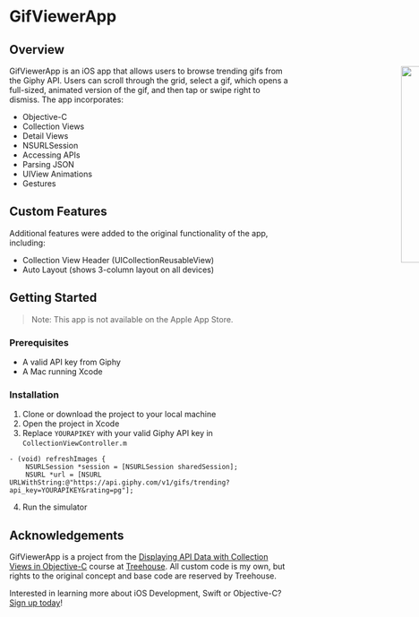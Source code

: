 # GifViewerApp

## Overview

<div style="width: 1000px; height 600px;"><img src="screencap.gif" width="30%" height="30%" align="right"></div>

GifViewerApp is an iOS app that allows users to browse trending gifs from the Giphy API. Users can scroll through the grid, select a gif, which opens a full-sized, animated version of the gif, and then tap or swipe right to dismiss. The app incorporates:

- Objective-C
- Collection Views
- Detail Views
- NSURLSession
- Accessing APIs
- Parsing JSON
- UIView Animations
- Gestures

## Custom Features

Additional features were added to the original functionality of the app, including:

- Collection View Header (UICollectionReusableView)
- Auto Layout (shows 3-column layout on all devices)

## Getting Started

> Note: This app is not available on the Apple App Store.

### Prerequisites

- A valid API key from Giphy
- A Mac running Xcode

### Installation

1. Clone or download the project to your local machine
2. Open the project in Xcode
3. Replace `YOURAPIKEY` with your valid Giphy API key in `CollectionViewController.m`

```objc
- (void) refreshImages {
    NSURLSession *session = [NSURLSession sharedSession];
    NSURL *url = [NSURL URLWithString:@"https://api.giphy.com/v1/gifs/trending?api_key=YOURAPIKEY&rating=pg"];
```

4. Run the simulator

## Acknowledgements

GifViewerApp is a project from the [Displaying API Data with Collection Views in Objective-C](https://teamtreehouse.com/library/displaying-api-data-with-collection-views-in-objectivec-2) course at [Treehouse](https://teamtreehouse.com). All custom code is my own, but rights to the original concept and base code are reserved by Treehouse.

Interested in learning more about iOS Development, Swift or Objective-C? [Sign up today](http://referrals.trhou.se/bobbyconti1)!
